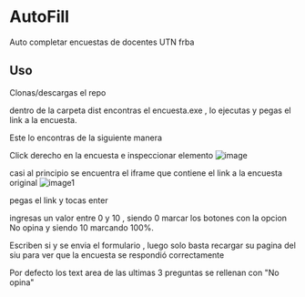
# AutoFill
Auto completar encuestas de docentes UTN frba

## Uso
Clonas/descargas el repo

dentro de la carpeta dist encontras el encuesta.exe , lo ejecutas y pegas el link a la encuesta.

Este lo encontras de la siguiente manera

Click derecho en la encuesta e inspeccionar elemento
![image](https://github.com/user-attachments/assets/04eb68fc-2e14-43f8-8496-011235d9fd85)


casi al principio se encuentra el iframe que contiene el link a la encuesta original
![image1](https://github.com/user-attachments/assets/91d2cbbf-8a88-456a-aad0-4caa32c7b3e5)

pegas el link y tocas enter

ingresas un valor entre 0 y 10 , siendo 0 marcar los botones con la opcion No opina y siendo 10 marcando 100%.

Escriben si y se envia el formulario , luego solo basta recargar su pagina del siu para ver que la encuesta se respondió correctamente


Por defecto los text area de las ultimas 3 preguntas se rellenan con "No opina"




